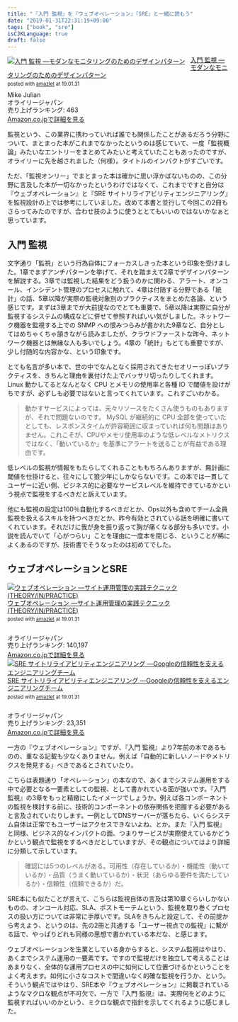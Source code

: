 ```yaml
---
title: "『入門 監視』を『ウェブオペレーション』『SRE』と一緒に読もう"
date: "2019-01-31T22:31:19+09:00"
tags: ["book", "sre"]
isCJKLanguage: true
draft: false
---
```


<div class="amazlet-box" style="margin-bottom:0px;"><div class="amazlet-image" style="float:left;margin:0px 12px 1px 0px;"><a href="http://www.amazon.co.jp/exec/obidos/ASIN/4873118646/diary081213-22/ref=nosim/" name="amazletlink" target="_blank"><img src="https://images-fe.ssl-images-amazon.com/images/I/41Jlj3e0CDL._SL160_.jpg" alt="入門 監視 ―モダンなモニタリングのためのデザインパターン" style="border: none;" /></a></div><div class="amazlet-info" style="line-height:120%; margin-bottom: 10px"><div class="amazlet-name" style="margin-bottom:10px;line-height:120%"><a href="http://www.amazon.co.jp/exec/obidos/ASIN/4873118646/diary081213-22/ref=nosim/" name="amazletlink" target="_blank">入門 監視 ―モダンなモニタリングのためのデザインパターン</a><div class="amazlet-powered-date" style="font-size:80%;margin-top:5px;line-height:120%">posted with <a href="http://www.amazlet.com/" title="amazlet" target="_blank">amazlet</a> at 19.01.31</div></div><div class="amazlet-detail">Mike Julian <br />オライリージャパン <br />売り上げランキング: 463<br /></div><div class="amazlet-sub-info" style="float: left;"><div class="amazlet-link" style="margin-top: 5px"><a href="http://www.amazon.co.jp/exec/obidos/ASIN/4873118646/diary081213-22/ref=nosim/" name="amazletlink" target="_blank">Amazon.co.jpで詳細を見る</a></div></div></div><div class="amazlet-footer" style="clear: left"></div></div>

監視という、この業界に携わっていれば誰でも関係したことがあるだろう分野について、まとまった本がこれまでなかったというのは感じていて、一度「監視概論」みたいなエントリーをまとめてみたいと考えていたこともあったのですが、オライリーに先を越されました（何様）。タイトルのインパクトがすごいです。

ただ、「監視オンリー」でまとまった本は確かに思い浮かばないものの、この分野に言及した本が一切なかったというわけではなくて、これまでですと自分は『ウェブオペレーション』と『SRE サイトリライアビリティエンジニアリング』を監視設計の上では参考にしていました。改めて本書と並行して今回この2冊もさらってみたのですが、合わせ技のように使うととてもいいのではないかなぁと思っています。

## 入門 監視

文字通り「監視」という行為自体にフォーカスしきった本という印象を受けました。1章でまずアンチパターンを挙げて、それを踏まえて2章でデザインパターンを解説する。3章では監視した結果をどう扱うのかに関わる、アラート、オンコール、インシデント管理のプロセスに触れて、4章は付随する分野である「統計」の話、5章以降が実際の監視対象別のプラクティスをまとめた各論、という感じです。まずは3章までが大前提なのでとても重要で、5章以降は実際に自分が監視するシステムの構成などに併せて参照すればいい気がしました。ネットワーク機器を監視する上での SNMP への恨みつらみが書かれた9章など、自分としてはめちゃくちゃ頷きながら読みましたが、クラウドファーストな昨今、ネットワーク機器とは無縁な人も多いでしょう。4章の「統計」もとても重要ですが、少し付随的な内容かな、という印象です。

とても名言が多い本で、世の中でなんとなく採用されてきたセオリーっぽいプラクティスを、きちんと理由を裏付けた上でバッサリ切ったりしてくれます。Linux 動かしてるとなんとなく CPU とメモリの使用率と各種 IO で閾値を設けがちですが、必ずしも必要ではないと言ってくれています。これすごいわかる。

> 動かすサービスによっては、元々リソースをたくさん使うものもありますが、それで問題ないのです。 MySQL が継続的に CPU 全部を使っていたとしても、レスポンスタイムが許容範囲に収まっていれば何も問題はありません。これこそが、CPUやメモリ使用率のような低レベルなメトリクスではなく、「動いているか」を基準にアラートを送ることが有益である理由です。

低レベルの監視が情報をもたらしてくれることももちろんありますが、無計画に閾値を仕掛けると、往々にして狼少年にしかならないです。この本では一貫してユーザーに近い側、ビジネス的に必要なサービスレベルを維持できているかという視点で監視をするべきだと訴えています。

他にも監視の設定は100％自動化するべきだとか、Ops以外も含めてチーム全員監視を扱えるスキルを持つべきだとか、昨今有効とされている話を明確に書いてくれています。それだけに我が身を振り返って胸が痛くなる部分も多いです。小説を読んでいて「心がつらい」ことを理由に一度本を閉じる、ということが稀によくあるのですが、技術書でそうなったのは初めてでした。

## ウェブオペレーションとSRE

<div class="amazlet-box" style="margin-bottom:0px;"><div class="amazlet-image" style="float:left;margin:0px 12px 1px 0px;"><a href="http://www.amazon.co.jp/exec/obidos/ASIN/4873114934/diary081213-22/ref=nosim/" name="amazletlink" target="_blank"><img src="https://images-fe.ssl-images-amazon.com/images/I/51-ThZ6FRfL._SL160_.jpg" alt="ウェブオペレーション ―サイト運用管理の実践テクニック (THEORY/IN/PRACTICE)" style="border: none;" /></a></div><div class="amazlet-info" style="line-height:120%; margin-bottom: 10px"><div class="amazlet-name" style="margin-bottom:10px;line-height:120%"><a href="http://www.amazon.co.jp/exec/obidos/ASIN/4873114934/diary081213-22/ref=nosim/" name="amazletlink" target="_blank">ウェブオペレーション ―サイト運用管理の実践テクニック (THEORY/IN/PRACTICE)</a><div class="amazlet-powered-date" style="font-size:80%;margin-top:5px;line-height:120%">posted with <a href="http://www.amazlet.com/" title="amazlet" target="_blank">amazlet</a> at 19.01.31</div></div><div class="amazlet-detail"><br />オライリージャパン <br />売り上げランキング: 140,197<br /></div><div class="amazlet-sub-info" style="float: left;"><div class="amazlet-link" style="margin-top: 5px"><a href="http://www.amazon.co.jp/exec/obidos/ASIN/4873114934/diary081213-22/ref=nosim/" name="amazletlink" target="_blank">Amazon.co.jpで詳細を見る</a></div></div></div><div class="amazlet-footer" style="clear: left"></div></div>

<div class="amazlet-box" style="margin-bottom:0px;"><div class="amazlet-image" style="float:left;margin:0px 12px 1px 0px;"><a href="http://www.amazon.co.jp/exec/obidos/ASIN/4873117917/diary081213-22/ref=nosim/" name="amazletlink" target="_blank"><img src="https://images-fe.ssl-images-amazon.com/images/I/51Ybz%2B6kIsL._SL160_.jpg" alt="SRE サイトリライアビリティエンジニアリング ―Googleの信頼性を支えるエンジニアリングチーム" style="border: none;" /></a></div><div class="amazlet-info" style="line-height:120%; margin-bottom: 10px"><div class="amazlet-name" style="margin-bottom:10px;line-height:120%"><a href="http://www.amazon.co.jp/exec/obidos/ASIN/4873117917/diary081213-22/ref=nosim/" name="amazletlink" target="_blank">SRE サイトリライアビリティエンジニアリング ―Googleの信頼性を支えるエンジニアリングチーム</a><div class="amazlet-powered-date" style="font-size:80%;margin-top:5px;line-height:120%">posted with <a href="http://www.amazlet.com/" title="amazlet" target="_blank">amazlet</a> at 19.01.31</div></div><div class="amazlet-detail"><br />オライリージャパン <br />売り上げランキング: 23,351<br /></div><div class="amazlet-sub-info" style="float: left;"><div class="amazlet-link" style="margin-top: 5px"><a href="http://www.amazon.co.jp/exec/obidos/ASIN/4873117917/diary081213-22/ref=nosim/" name="amazletlink" target="_blank">Amazon.co.jpで詳細を見る</a></div></div></div><div class="amazlet-footer" style="clear: left"></div></div>

一方の『ウェブオペレーション』ですが、『入門 監視』より7年前の本であるものの、重なる記載も少なくありません。例えば「自動的に新しいノードやメトリクスを発見する」べきであるとされていたり。

こちらは表題通り「オペレーション」の本なので、あくまでシステム運用をする中で必要となる一要素としての監視、として書かれている面が強いです。『入門 監視』の3章をもっと精緻にしたイメージでしょうか。例えば各コンポーネントの監視を検討する前に、技術的コンポーネントの依存関係を把握する必要があると言及されていたりします。一例としてDNSサーバーが落ちたら、いくらシステム自体は正常でもユーザーはアクセスできないよね、とか。また『入門 監視』と同様、ビジネス的なインパクトの面、つまりサービスが実際使えているかどうかという観点で監視をするべきだとしていますが、その観点についてはより詳細に分類して示しています。

> 確認には5つのレベルがある。可用性（存在しているか）・機能性（動いているか）・品質（うまく動いているか）・状況（あらゆる要件を満たしているか）・信頼性（信頼できるか）だ。

SRE本にも似たことが言えて、こちらは監視自体の言及は第10章ぐらいしかないものの、オンコール対応、SLA、ポストモーテムという、監視を取り巻くプロセスの扱い方については非常に手厚いです。SLAをきちんと設定して、その前提から考えよう、というのは、先の2冊と共通する「ユーザー視点での監視」に繋がる話で、やっぱりどれも同様の思想で書かれている本だな、と感じます。

ウェブオペレーションを生業としている身からすると、システム監視はやはり、あくまでシステム運用の一要素です。ですので監視だけを独立して考えることはあまりなく、全体的な運用プロセスの中に如何にして位置づけるかということをよく考えます。如何に小さなコストで間違いなく的確な監視を行うか、という。そういう観点ではやはり、SRE本や『ウェブオペレーション』に掲載されているようなマクロな観点が不可欠で、一方で『入門 監視』は、実際何をどのように監視すればいいのかという、ミクロな観点で指針を示してくれるように感じました。


